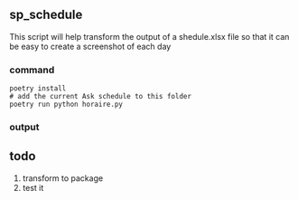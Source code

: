 ## sp_schedule

This script will help transform the output of a shedule.xlsx file so that it can be easy to create a screenshot of each day

### command

    poetry install
    # add the current Ask schedule to this folder
    poetry run python horaire.py

### output 

[schedule]:./example.png "Schedule"

## todo
1. transform to package
2. test it
